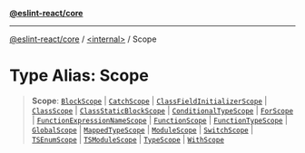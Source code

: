 [**@eslint-react/core**](../../README.md)

***

[@eslint-react/core](../../README.md) / [\<internal\>](../README.md) / Scope

# Type Alias: Scope

> **Scope**: [`BlockScope`](../classes/BlockScope.md) \| [`CatchScope`](../classes/CatchScope.md) \| [`ClassFieldInitializerScope`](../classes/ClassFieldInitializerScope.md) \| [`ClassScope`](../classes/ClassScope.md) \| [`ClassStaticBlockScope`](../classes/ClassStaticBlockScope.md) \| [`ConditionalTypeScope`](../classes/ConditionalTypeScope.md) \| [`ForScope`](../classes/ForScope.md) \| [`FunctionExpressionNameScope`](../classes/FunctionExpressionNameScope.md) \| [`FunctionScope`](../classes/FunctionScope.md) \| [`FunctionTypeScope`](../classes/FunctionTypeScope.md) \| [`GlobalScope`](../classes/GlobalScope.md) \| [`MappedTypeScope`](../classes/MappedTypeScope.md) \| [`ModuleScope`](../classes/ModuleScope.md) \| [`SwitchScope`](../classes/SwitchScope.md) \| [`TSEnumScope`](../classes/TSEnumScope.md) \| [`TSModuleScope`](../classes/TSModuleScope.md) \| [`TypeScope`](../classes/TypeScope.md) \| [`WithScope`](../classes/WithScope.md)

